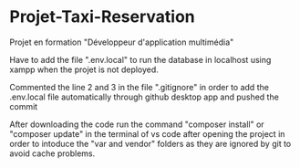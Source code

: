 # Projet-Taxi-Reservation
Projet en formation "Développeur d'application multimédia"

Have to add the file ".env.local" to run the database in localhost using xampp when the projet is not deployed. 

Commented the line 2 and 3 in the file ".gitignore" in order to add the .env.local file automatically through github desktop app and pushed the commit

After downloading the code run the command "composer install" or "composer update" in the terminal of vs code after opening the project in order to intoduce the "var and vendor" folders as they are ignored by git to avoid cache problems.

